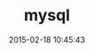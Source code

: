 ---
layout: post
title:  "mysql"
repo:   "luislavena/mysql-gem"
date:   2015-02-18 10:45:43
gemurl: http://github.com/luislavena/mysql-gem
---